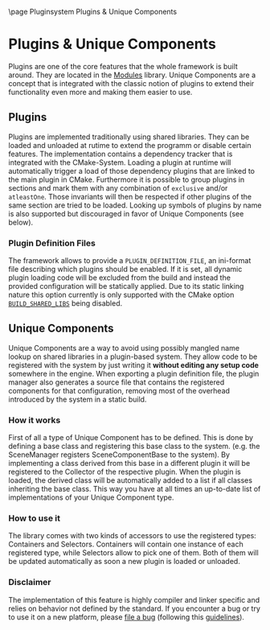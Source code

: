 \page Pluginsystem Plugins & Unique Components

# Plugins & Unique Components

Plugins are one of the core features that the whole framework is built around. They are located in the [Modules][] library. Unique Components are a concept that is integrated with the classic notion of plugins to extend their functionality even more and making them easier to use.

## Plugins

Plugins are implemented traditionally using shared libraries. They can be loaded and unloaded at rutime to extend the programm or disable certain features. The implementation contains a dependency tracker that is integrated with the CMake-System. Loading a plugin at runtime will automatically trigger a load of those dependency plugins that are linked to the main plugin in CMake. Furthermore it is possible to group plugins in sections and mark them with any combination of `exclusive` and/or `atleastOne`. Those invariants will then be respected if other plugins of the same section are tried to be loaded. Looking up symbols of plugins by name is also supported but discouraged in favor of Unique Components (see below).

### Plugin Definition Files

The framework allows to provide a `PLUGIN_DEFINITION_FILE`, an ini-format file describing which plugins should be enabled. If it is set, all dynamic plugin loading code will be excluded from the build and instead the provided configuration will be statically applied. Due to its static linking nature this option currently is only supported with the CMake option [`BUILD_SHARED_LIBS`][] being disabled.

## Unique Components

Unique Components are a way to avoid using possibly mangled name lookup on shared libraries in a plugin-based system. They allow code to be registered with the system by just writing it **without editing any setup code** somewhere in the engine. When exporting a plugin definition file, the plugin manager also generates a source file that contains the registered components for that configuration, removing most of the overhead introduced by the system in a static build. 

### How it works

First of all a type of Unique Component has to be defined. This is done by defining a base class and registering this base class to the system. (e.g. the SceneManager registers SceneComponentBase to the system). By implementing a class derived from this base in a different plugin it will be registered to the Collector of the respective plugin. When the plugin is loaded, the derived class will be automatically added to a list if all classes inheriting the base class. This way you have at all times an up-to-date list of implementations of your Unique Component type.

### How to use it

The library comes with two kinds of accessors to use the registered types: Containers and Selectors. Containers will contain one instance of each registered type, while Selectors allow to pick one of them. Both of them will be updated automatically as soon a new plugin is loaded or unloaded.

### Disclaimer

The implementation of this feature is highly compiler and linker specific and relies on behavior not defined by the standard. If you encounter a bug or try to use it on a new platform, please [file a bug][] (following this [guidelines][]).

[Overview]: overview.md
[Modules]: modules.md
[file a bug]: https://github.com/MadManRises/Madgine/issues
[guidelines]: ../.github/ISSUE_TEMPLATE/bug_report.md

[`BUILD_SHARED_LIBS`]: https://cmake.org/cmake/help/latest/variable/BUILD_SHARED_LIBS.html
